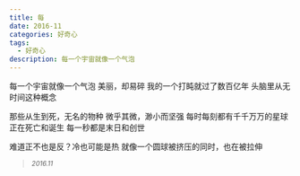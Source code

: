 ```yaml
---
title: 每
date: 2016-11
categories: 好奇心
tags:
  - 好奇心
description: 每一个宇宙就像一个气泡
---
```


每一个宇宙就像一个气泡
美丽，却易碎
我的一个打盹就过了数百亿年
头脑里从无时间这种概念

那些从生到死，无名的物种
微乎其微，渺小而坚强
每时每刻都有千千万万的星球
正在死亡和诞生
每一秒都是末日和创世

难道正不也是反？冷也可能是热
就像一个圆球被挤压的同时，也在被拉伸
<blockquote>
<p><small><i>2016.11</i></small></p>
</blockquote>
